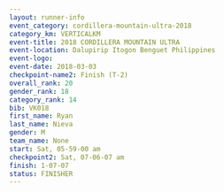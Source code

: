 ```yaml
---
layout: runner-info 
event_category: cordillera-mountain-ultra-2018 
category_km: VERTICALKM 
event-title: 2018 CORDILLERA MOUNTAIN ULTRA 
event-location: Dalupirip Itogon Benguet Philippines 
event-logo: 
event-date: 2018-03-03 
checkpoint-name2: Finish (T-2) 
overall_rank: 20
gender_rank: 18
category_rank: 14
bib: VK018
first_name: Ryan
last_name: Nieva
gender: M
team_name: None
start: Sat, 05-59-00 am
checkpoint2: Sat, 07-06-07 am
finish: 1-07-07
status: FINISHER
---
```


